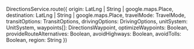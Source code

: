 DirectionsService.route({
  origin: LatLng | String | google.maps.Place,
  destination: LatLng | String | google.maps.Place,
  travelMode: TravelMode,
  transitOptions: TransitOptions,
  drivingOptions: DrivingOptions,
  unitSystem: UnitSystem,
  waypoints[]: DirectionsWaypoint,
  optimizeWaypoints: Boolean,
  provideRouteAlternatives: Boolean,
  avoidHighways: Boolean,
  avoidTolls: Boolean,
  region: String
})
